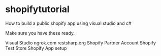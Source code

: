 # shopifytutorial
How to build a public shopify app using visual studio and c#

Make sure you have these ready.

Visual Studio
ngrok.com
restsharp.org
Shopify Partner Account
Shopify Test Store
Shopify App setup
